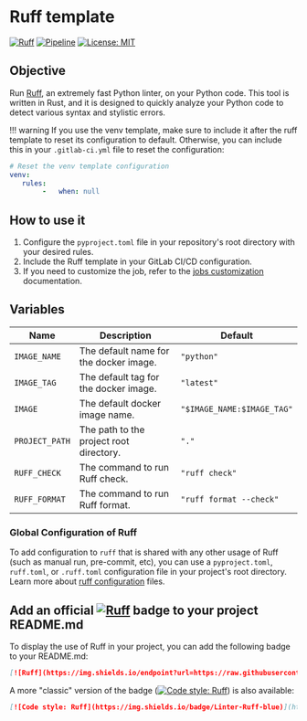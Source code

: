 # Ruff template

[![Ruff](https://img.shields.io/endpoint?url=https://raw.githubusercontent.com/astral-sh/ruff/main/assets/badge/v2.json)](https://github.com/astral-sh/ruff)
[![Pipeline](https://lab.frogg.it/swepy/cicd-templates/ruff/badges/main/pipeline.svg)](https://lab.frogg.it/swepy/cicd-templates/ruff/-/pipelines)
[![License: MIT](https://img.shields.io/badge/License-MIT-yellow.svg)](https://lab.frogg.it/swepy/cicd-templates/ruff/-/blob/main/LICENSE)

## Objective

Run [Ruff](https://github.com/astral-sh/ruff), an extremely fast Python linter, on your
Python code. This tool is written in Rust, and it is designed to quickly analyze your
Python code to detect various syntax and stylistic errors.

!!! warning If you use the venv template, make sure to include it after the ruff
template to reset its configuration to default. Otherwise, you can include this in your
`.gitlab-ci.yml` file to reset the configuration:

```yaml
# Reset the venv template configuration
venv:
   rules:
        -   when: null
```

## How to use it

1. Configure the `pyproject.toml` file in your repository's root directory with your
   desired rules.
2. Include the Ruff template in your GitLab CI/CD configuration.
3. If you need to customize the job, refer to
   the [jobs customization](https://docs.r2devops.io/get-started/use-templates/#job-templates-customization)
   documentation.

## Variables

| Name           | Description                             | Default                    |
|----------------|-----------------------------------------|----------------------------|
| `IMAGE_NAME`   | The default name for the docker image.  | `"python"`                 |
| `IMAGE_TAG`    | The default tag for the docker image.   | `"latest"`                 |
| `IMAGE`        | The default docker image name.          | `"$IMAGE_NAME:$IMAGE_TAG"` |
| `PROJECT_PATH` | The path to the project root directory. | `"."`                      |
| `RUFF_CHECK`   | The command to run Ruff check.          | `"ruff check"`             |
| `RUFF_FORMAT`  | The command to run Ruff format.         | `"ruff format --check"`    |

### Global Configuration of Ruff

To add configuration to `ruff` that is shared with any other usage of Ruff (such as
manual run, pre-commit, etc), you can use a `pyproject.toml`, `ruff.toml`,
or `.ruff.toml` configuration file in your project's root directory. Learn more
about [ruff configuration](https://beta.ruff.rs/docs/configuration/) files.

## Add an official [![Ruff](https://img.shields.io/endpoint?url=https://raw.githubusercontent.com/astral-sh/ruff/main/assets/badge/v2.json)](https://github.com/astral-sh/ruff) badge to your project README.md

To display the use of Ruff in your project, you can add the following badge to your
README.md:

```markdown
[![Ruff](https://img.shields.io/endpoint?url=https://raw.githubusercontent.com/astral-sh/ruff/main/assets/badge/v2.json)](https://github.com/astral-sh/ruff)
```

A more "classic" version of the
badge ([![Code style: Ruff](https://img.shields.io/badge/Linter-Ruff-blue)](https://github.com/astral-sh/ruff))
is also available:

```markdown
[![Code style: Ruff](https://img.shields.io/badge/Linter-Ruff-blue)](https://github.com/astral-sh/ruff)
```
